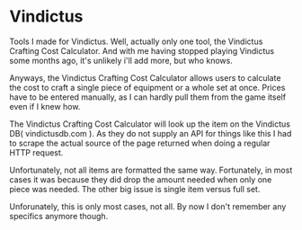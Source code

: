 Vindictus
=========

Tools I made for Vindictus. Well, actually only one tool, the Vindictus Crafting Cost Calculator. And with me having stopped playing Vindictus some months ago, it's unlikely i'll add more, but who knows.

Anyways, the Vindictus Crafting Cost Calculator allows users to calculate the cost to craft a single piece of equipment or a whole set at once. Prices have to be entered manually, as I can hardly pull them from the game itself even if I knew how.

The Vindictus Crafting Cost Calculator will look up the item on the Vindictus DB( vindictusdb.com ). As they do not supply an API for things like this I had to scrape the actual source of the page returned when doing a regular HTTP request. 

Unfortunately, not all items are formatted the same way. Fortunately, in most cases it was because they did drop the amount needed when only one piece was needed. The other big issue is single item versus full set. 

Unforunately, this is only most cases, not all. By now I don't remember any specifics anymore though.
